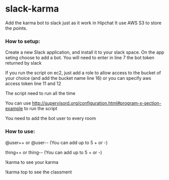 # slack-karma
Add the karma bot to slack just as it work in Hipchat
It use AWS S3 to store the points.
### How to setup:

Create a new Slack application, and install it to your slack space. On the app seting choose to add a bot. You will need to enter in line 7 the bot token returned by slack

If you run the script on ec2, just add a role to allow access to the bucket of your choice (and add the bucket name line 16) or you can specify aws access token line 11 and 12

The script need to run all the time

You can use http://supervisord.org/configuration.html#program-x-section-example to run the script

You need to add the bot user to every room

### How to use:

@user++ or @user-- (You can add up to 5 + or -)

thing++ or thing-- (You can add up to 5 + or -)

!karma to see your karma

!karma top to see the classment 
